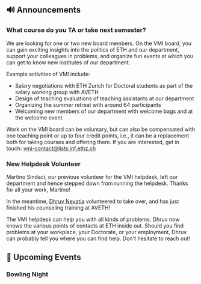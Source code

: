 ## 🔊 Announcements

### What course do you TA or take next semester?

We are looking for one or two new board members.
On the VMI board, you can gain exciting insights into the politics of ETH and our department, support your colleagues in problems, and organize fun events at which you can get to know new institutes of our department.

Example activities of VMI include:

- Salary negotiations with ETH Zurich for Doctoral students as part of the salary working group with AVETH
- Design of teaching evaluations of teaching assistants at our department
- Organizing the summer retreat with around 64 participants
- Welcoming new members of our department with welcome bags and at the welcome event

Work on the VMI board can be voluntary, but can also be compensated with one teaching point or up to four credit points, i.e., it can be a replacement both for taking courses and offering them.
If you are interested, get in touch: [vmi-contact@lists.inf.ethz.ch](mailto:vmi-contact@lists.inf.ethz.ch)

### New Helpdesk Volunteer

Martino Sindaci, our previous volunteer for the VMI helpdesk, left our department and hence stepped down from running the helpdesk.
Thanks for all your work, Martino!

In the meantime, [Dhruv Nevatia](https://notdhruv.github.io/) volunteered to take over, and has just finished his counseling training at AVETH!

The VMI helpdesk can help you with all kinds of problems.
Dhruv now knows the various points of contacts at ETH inside out.
Should you find problems at your workplace, your Doctorate, or your employment, Dhruv can probably tell you where you can find help.
Don't hesitate to reach out!

## 📅 Upcoming Events

### Bowling Night
